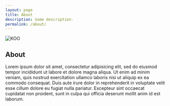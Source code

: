 ```yaml
---
layout: page
title: About
description: Some description.
permalink: /about/
---
```


<img itemprop="image" class="img-rounded" src="https://avatars0.githubusercontent.com/u/32827423?s=460&v=4" alt="KOO">

## About

Lorem ipsum dolor sit amet, consectetur adipisicing elit, sed do eiusmod
tempor incididunt ut labore et dolore magna aliqua. Ut enim ad minim veniam,
quis nostrud exercitation ullamco laboris nisi ut aliquip ex ea commodo
consequat. Duis aute irure dolor in reprehenderit in voluptate velit esse
cillum dolore eu fugiat nulla pariatur. Excepteur sint occaecat cupidatat non
proident, sunt in culpa qui officia deserunt mollit anim id est laborum.
